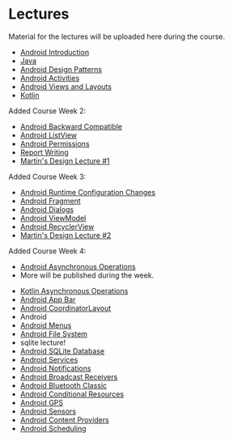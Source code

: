 # Lectures
Material for the lectures will be uploaded here during the course.

* [Android Introduction](../../lectures/android-introduction/)
* [Java](../../lectures/java/)
* [Android Design Patterns](../../lectures/android-design-patterns/)
* [Android Activities](../../lectures/android-activities/)
* [Android Views and Layouts](../../lectures/android-views-and-layouts/)
* [Kotlin](../../lectures/kotlin/)

Added Course Week 2:

* [Android Backward Compatible](../../lectures/android-backward-compatible/)
* [Android ListView](../../lectures/android-list-view/)
* [Android Permissions](../../lectures/android-permissions/)
* [Report Writing](../../lectures/report-writing/)
* [Martin's Design Lecture #1](https://ju.instructure.com/courses/3421/pages/tutorial-recordings?module_item_id=78645)

Added Course Week 3:

* [Android Runtime Configuration Changes](../../lectures/android-runtime-configuration-changes/)
* [Android Fragment](../../lectures/android-fragments/)
* [Android Dialogs](../../lectures/android-dialogs/)
* [Android ViewModel](../../lectures/android-view-model/)
* [Android RecyclerView](../../lectures/android-recycler-view/)
* [Martin's Design Lecture #2](https://ju.instructure.com/courses/3421/pages/tutorial-recordings?module_item_id=78645)

Added Course Week 4:

* [Android Asynchronous Operations](../../lectures/android-asynchronous-operations/)
* More will be published during the week.

<div v-if="false">

* [Kotlin Asynchronous Operations](../../lectures/kotlin-asynchronous-operations/)
* [Android App Bar](../../lectures/android-app-bar/)
* [Android CoordinatorLayout](../../lectures/android-coordinator-layout/)
* Android 
* [Android Menus](../../lectures/android-menus/)
* [Android File System](../../lectures/android-file-system/)
* sqlite lecture!
* [Android SQLite Database](../../lectures/android-sqlite-database/)
* [Android Services](../../lectures/android-services/)
* [Android Notifications](../../lectures/android-notifications/)
* [Android Broadcast Receivers](../../lectures/android-broadcast-receivers/)
* [Android Bluetooth Classic](../../lectures/android-bluetooth-classic/)
* [Android Conditional Resources](../../lectures/android-conditional-resources/)
* [Android GPS](../../lectures/android-gps/)
* [Android Sensors](../../lectures/android-sensors/)
* [Android Content Providers](../../lectures/android-content-providers/)
* [Android Scheduling](../../lectures/android-scheduling/)

</div>